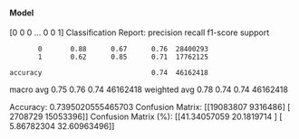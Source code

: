 #### Model
[0 0 0 ... 0 0 1]
Classification Report:
              precision    recall  f1-score   support

           0       0.88      0.67      0.76  28400293
           1       0.62      0.85      0.71  17762125

    accuracy                           0.74  46162418
   macro avg       0.75      0.76      0.74  46162418
weighted avg       0.78      0.74      0.74  46162418

Accuracy: 0.7395020555465703
Confusion Matrix:
[[19083807  9316486]
 [ 2708729 15053396]]
Confusion Matrix (%):
[[41.34057059 20.1819714 ]
 [ 5.86782304 32.60963496]]
